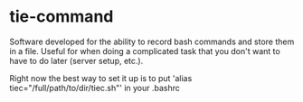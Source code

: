 # tie-command
Software developed for the ability to record bash commands and store them in a file. 
Useful for when doing a complicated task that you don't want to have to do later (server setup, etc.).

Right now the best way to set it up is to put 'alias tiec="/full/path/to/dir/tiec.sh"' in your .bashrc

